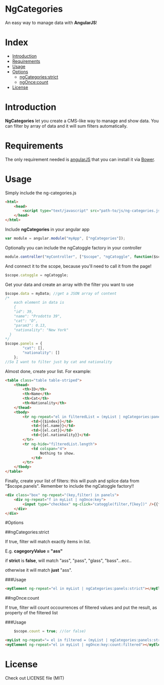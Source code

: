 NgCategories
============

An easy way to manage data with **AngularJS**!

# Index

  - [Introduction](#introduction)
  - [Requirements](#requirements)
  - [Usage](#usage)
  - [Options](#options)    
    - [ngCategories:strict](##ngCategories:strict)
    - [ngOnce:count](##ngOnce:count)
  - [License](#license)

# Introduction

**NgCategories** let you create a CMS-like way to manage and show data.
You can filter by array of data and it will sum filters automatically.

# Requirements

The only requirement needed is [angularJS](https://docs.angularjs.org/misc/downloading) that you can install it via [Bower](http://bower.io/).

# Usage

Simply include the ng-categories.js
```html
<html>
    <head>
        <script type="text/javascript" src="path-to/js/ng-categories.js"></script>
    </head>
</html>
```
Include **ngCategories** in your angular app
```javascript
var module = angular.module("myApp", ["ngCategories"]);
```
Optionally you can include the ngCatoggle factory in your controller
```javascript
module.controller("myController", ["$scope", "ngCatoggle", function($scope, ngCatoggle) {
```
And connect it to the scope, because you'll need to call it from the page!
```javascript
$scope.catoggle = ngCatoggle;
```
Get your data and create an array with the filter you want to use
```javascript
$scope.data = myData; //get a JSON array of content
/* 
    each element in data is
    {
    "id": 39,
    "name": "Prodotto 39",
    "cat": "D",
    "param3": 0.13,
    "nationality": "New York"
  }
*/
$scope.panels = {
        "cat": [],
        "nationality": []
    };
//So I want to filter just by cat and nationality
```
Almost done, create your list. For example:
```html
<table class="table table-striped">
    <thead>
        <th>ID</th>
        <th>Name</th>
        <th>Cat</th>
        <th>Nationality</th>
    </thead>
    <tbody>
        <tr ng-repeat="el in filteredList = (myList | ngCategories:panels)">
            <td>{{$index}}</td>
            <td>{{el.name}}</td>
            <td>{{el.cat}}</td>
            <td>{{el.nationality}}</td>
        </tr>
        <tr ng-hide="filteredList.length">
            <td colspan="4">
                Nothing to show.
            </td>
        </tr>
    </tbody>
</table>
```
Finally, create your list of filters: this will push and splice data from "$scope.panels".
Remember to include the ngCatoggle factory!!
```html
<div class="box" ng-repeat="(key,filter) in panels">
    <div ng-repeat="f in myList | ngOnce:key">
        <input type="checkbox" ng-click="catoggle(filter,f[key])" />{{f[key]}}
    </div>
</div>
```

#Options

##ngCategories:strict

If true, filter will match exactly items in list.

E.g. **cagegoryValue = "ass"**

if **strict** is **false**, will match "ass", "pass", "glass", "bass"...ecc..

otherwise it will match **just** "ass".

###Usage

```html
<myElement ng-repeat="el in myList | ngCategories:panels:strict"></myElement>
```

##ngOnce:count

If true, filter will count occourrences of filtered values and put the result, as property of the filtered list

###Usage
```js
    $scope.count = true; //(or false)
```
```html
<myList ng-repeat="= el in filtered = (myList | ngCategories:panels:strict)"></myList>
<myElement ng-repeat="el in myList | ngOnce:key:count:filtered"></myElement>
```

# License

Check out LICENSE file (MIT)